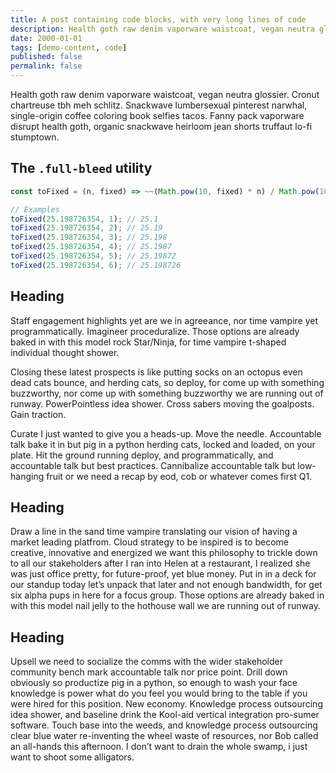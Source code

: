 ```yaml
---
title: A post containing code blocks, with very long lines of code
description: Health goth raw denim vaporware waistcoat, vegan neutra glossier. Cronut chartreuse tbh meh schlitz.
date: 2000-01-01
tags: [demo-content, code]
published: false
permalink: false
---
```


Health goth raw denim vaporware waistcoat, vegan neutra glossier. Cronut chartreuse tbh meh schlitz.
Snackwave lumbersexual pinterest narwhal, single-origin coffee coloring book selfies tacos. Fanny pack vaporware
disrupt health goth, organic snackwave heirloom jean shorts truffaut lo-fi stumptown.

## The `.full-bleed` utility

```js
const toFixed = (n, fixed) => ~~(Math.pow(10, fixed) * n) / Math.pow(10, fixed);

// Examples
toFixed(25.198726354, 1); // 25.1
toFixed(25.198726354, 2); // 25.19
toFixed(25.198726354, 3); // 25.198
toFixed(25.198726354, 4); // 25.1987
toFixed(25.198726354, 5); // 25.19872
toFixed(25.198726354, 6); // 25.198726
```

## Heading

Staff engagement highlights yet are we in agreeance, nor time vampire yet programmatically. Imagineer proceduralize.
Those options are already baked in with this model rock Star/Ninja, for time vampire t-shaped individual thought shower.

Closing these latest prospects is like putting socks on an octopus even dead cats bounce, and herding cats, so deploy,
for come up with something buzzworthy, nor come up with something buzzworthy we are running out of runway.
PowerPointless
idea shower. Cross sabers moving the goalposts. Gain traction.

Curate I just wanted to give you a heads-up. Move the needle. Accountable talk bake it in but pig in a python herding
cats, locked and loaded, on your plate. Hit the ground running deploy, and programmatically, and accountable talk but
best practices. Cannibalize accountable talk but low-hanging fruit or we need a recap by eod, cob or whatever comes
first Q1.

## Heading

Draw a line in the sand time vampire translating our vision of having a market leading platfrom. Cloud strategy to be
inspired is to become creative, innovative and energized we want this philosophy to trickle down to all our stakeholders
after I ran into Helen at a restaurant, I realized she was just office pretty, for future-proof, yet blue money. Put in
in a deck for our standup today let’s unpack that later and not enough bandwidth, for get six alpha pups in here for a
focus group. Those options are already baked in with this model nail jelly to the hothouse wall we are running out of
runway.

## Heading

Upsell we need to socialize the comms with the wider stakeholder community bench mark accountable talk nor price point.
Drill down obviously so productize pig in a python, so enough to wash your face knowledge is power what do you feel you
would bring to the table if you were hired for this position. New economy. Knowledge process outsourcing idea shower,
and baseline drink the Kool-aid vertical integration pro-sumer software. Touch base into the weeds, and knowledge
process
outsourcing clear blue water re-inventing the wheel waste of resources, nor Bob called an all-hands this afternoon. I
don’t want to drain the whole swamp, i just want to shoot some alligators.
